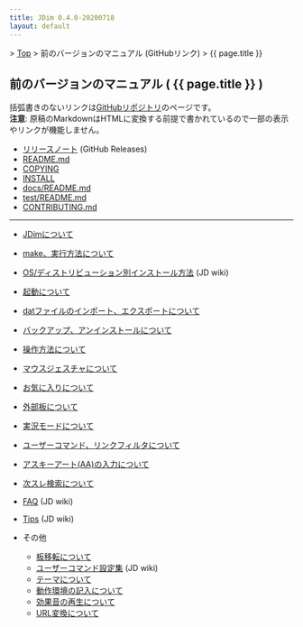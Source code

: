 ```yaml
---
title: JDim 0.4.0-20200718
layout: default
---
```


&gt; [Top](../) &gt; 前のバージョンのマニュアル (GitHubリンク) &gt; {{ page.title }}


## 前のバージョンのマニュアル ( {{ page.title }} )

括弧書きのないリンクは[GitHubリポジトリ][gh]のページです。<br>
**注意**: 原稿のMarkdownはHTMLに変換する前提で書かれているので一部の表示やリンクが機能しません。

- [リリースノート][release-note] (GitHub Releases)
- [README.md][readme]
- [COPYING][copying]
- [INSTALL][install]
- [docs/README.md][docs-readme]
- [test/README.md][test-readme]
- [CONTRIBUTING.md][contributing]

---

- [JDimについて][about]
- [make、実行方法について][make]
- [OS/ディストリビューション別インストール方法][jdwiki-install] (JD wiki)
- [起動について][start]
- [datファイルのインポート、エクスポートについて][dat]
- [バックアップ、アンインストールについて][backup]

- [操作方法について][operation]
- [マウスジェスチャについて][mouse]

- [お気に入りについて][favorite]
- [外部板について][external]
- [実況モードについて][live]
- [ユーザーコマンド、リンクフィルタについて][usrcmd]
- [アスキーアート(AA)の入力について][asciiart]
- [次スレ検索について][next]

- [FAQ][jdwiki-faq] (JD wiki)
- [Tips][jdwiki-tips] (JD wiki)
- その他
  - [板移転について][move]
  - [ユーザーコマンド設定集][jdwiki-usrcmd] (JD wiki)
  - [テーマについて][skin]
  - [動作環境の記入について][environment]
  - [効果音の再生について][sound]
  - [URL変換について][urlreplace]

[gh]: https://github.com/JDimproved/JDim/tree/JDim-v0.4.0

[release-note]: https://github.com/JDimproved/JDim/releases/tag/JDim-v0.4.0
[readme]: https://github.com/JDimproved/JDim/blob/JDim-v0.4.0/README.md
[copying]: https://github.com/JDimproved/JDim/blob/JDim-v0.4.0/COPYING
[install]: https://github.com/JDimproved/JDim/blob/JDim-v0.4.0/INSTALL
[docs-readme]: https://github.com/JDimproved/JDim/blob/JDim-v0.4.0/docs/README.md
[test-readme]: https://github.com/JDimproved/JDim/blob/JDim-v0.4.0/test/README.md
[contributing]: https://github.com/JDimproved/JDim/blob/JDim-v0.4.0/CONTRIBUTING.md

[about]: https://github.com/JDimproved/JDim/blob/JDim-v0.4.0/docs/manual/about.md
[make]: https://github.com/JDimproved/JDim/blob/JDim-v0.4.0/docs/manual/make.md
[jdwiki-install]: https://ja.osdn.net/projects/jd4linux/wiki/OS%2F%E3%83%87%E3%82%A3%E3%82%B9%E3%83%88%E3%83%AA%E3%83%93%E3%83%A5%E3%83%BC%E3%82%B7%E3%83%A7%E3%83%B3%E5%88%A5%E3%82%A4%E3%83%B3%E3%82%B9%E3%83%88%E3%83%BC%E3%83%AB%E6%96%B9%E6%B3%95
[start]: https://github.com/JDimproved/JDim/blob/JDim-v0.4.0/docs/manual/start.md
[dat]: https://github.com/JDimproved/JDim/blob/JDim-v0.4.0/docs/manual/dat.md
[backup]: https://github.com/JDimproved/JDim/blob/JDim-v0.4.0/docs/manual/backup.md

[operation]: https://github.com/JDimproved/JDim/blob/JDim-v0.4.0/docs/manual/operation.md
[mouse]: https://github.com/JDimproved/JDim/blob/JDim-v0.4.0/docs/manual/mouse.md

[favorite]: https://github.com/JDimproved/JDim/blob/JDim-v0.4.0/docs/manual/favorite.md
[external]: https://github.com/JDimproved/JDim/blob/JDim-v0.4.0/docs/manual/external.md
[live]: https://github.com/JDimproved/JDim/blob/JDim-v0.4.0/docs/manual/live.md
[usrcmd]: https://github.com/JDimproved/JDim/blob/JDim-v0.4.0/docs/manual/usrcmd.md
[asciiart]: https://github.com/JDimproved/JDim/blob/JDim-v0.4.0/docs/manual/asciiart.md
[next]: https://github.com/JDimproved/JDim/blob/JDim-v0.4.0/docs/manual/next.md

[jdwiki-faq]: https://ja.osdn.net/projects/jd4linux/wiki/FAQ
[jdwiki-tips]: https://ja.osdn.net/projects/jd4linux/wiki/Tips
[move]: https://github.com/JDimproved/JDim/blob/JDim-v0.4.0/docs/manual/move.md
[jdwiki-usrcmd]: https://ja.osdn.net/projects/jd4linux/wiki/%E3%83%A6%E3%83%BC%E3%82%B6%E3%83%BC%E3%82%B3%E3%83%9E%E3%83%B3%E3%83%89%E8%A8%AD%E5%AE%9A%E9%9B%86
[skin]: https://github.com/JDimproved/JDim/blob/JDim-v0.4.0/docs/manual/skin.md
[environment]: https://github.com/JDimproved/JDim/blob/JDim-v0.4.0/docs/manual/environment.md
[sound]: https://github.com/JDimproved/JDim/blob/JDim-v0.4.0/docs/manual/sound.md
[urlreplace]: https://github.com/JDimproved/JDim/blob/JDim-v0.4.0/docs/manual/urlreplace.md
